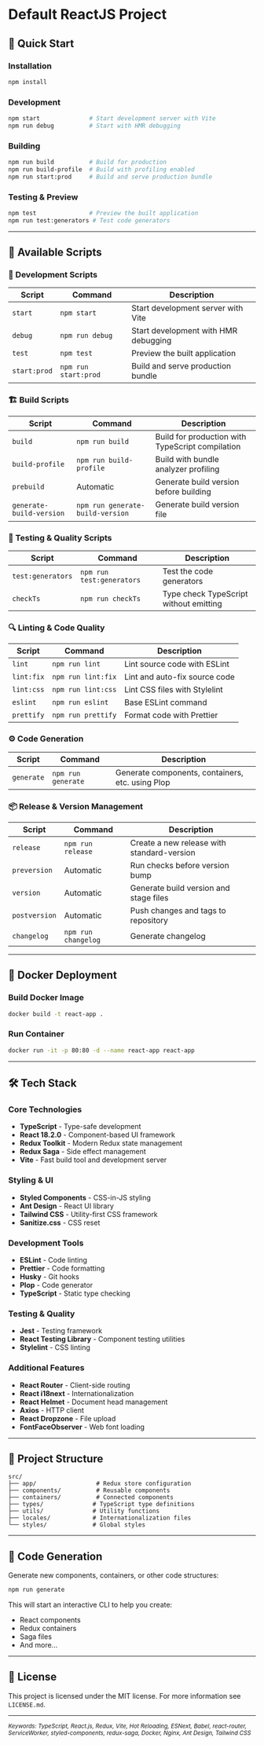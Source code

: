 # Default ReactJS Project

## 🚀 Quick Start

### Installation

```bash
npm install
```

### Development

```bash
npm start              # Start development server with Vite
npm run debug          # Start with HMR debugging
```

### Building

```bash
npm run build          # Build for production
npm run build-profile  # Build with profiling enabled
npm run start:prod     # Build and serve production bundle
```

### Testing & Preview

```bash
npm test               # Preview the built application
npm run test:generators # Test code generators
```

---

## 📜 Available Scripts

### 🔧 Development Scripts

| Script       | Command              | Description                          |
| ------------ | -------------------- | ------------------------------------ |
| `start`      | `npm start`          | Start development server with Vite   |
| `debug`      | `npm run debug`      | Start development with HMR debugging |
| `test`       | `npm test`           | Preview the built application        |
| `start:prod` | `npm run start:prod` | Build and serve production bundle    |

### 🏗️ Build Scripts

| Script                   | Command                          | Description                                      |
| ------------------------ | -------------------------------- | ------------------------------------------------ |
| `build`                  | `npm run build`                  | Build for production with TypeScript compilation |
| `build-profile`          | `npm run build-profile`          | Build with bundle analyzer profiling             |
| `prebuild`               | Automatic                        | Generate build version before building           |
| `generate-build-version` | `npm run generate-build-version` | Generate build version file                      |

### 🧪 Testing & Quality Scripts

| Script            | Command                   | Description                            |
| ----------------- | ------------------------- | -------------------------------------- |
| `test:generators` | `npm run test:generators` | Test the code generators               |
| `checkTs`         | `npm run checkTs`         | Type check TypeScript without emitting |

### 🔍 Linting & Code Quality

| Script     | Command            | Description                   |
| ---------- | ------------------ | ----------------------------- |
| `lint`     | `npm run lint`     | Lint source code with ESLint  |
| `lint:fix` | `npm run lint:fix` | Lint and auto-fix source code |
| `lint:css` | `npm run lint:css` | Lint CSS files with Stylelint |
| `eslint`   | `npm run eslint`   | Base ESLint command           |
| `prettify` | `npm run prettify` | Format code with Prettier     |

### ⚙️ Code Generation

| Script     | Command            | Description                                      |
| ---------- | ------------------ | ------------------------------------------------ |
| `generate` | `npm run generate` | Generate components, containers, etc. using Plop |

### 📦 Release & Version Management

| Script        | Command             | Description                                |
| ------------- | ------------------- | ------------------------------------------ |
| `release`     | `npm run release`   | Create a new release with standard-version |
| `preversion`  | Automatic           | Run checks before version bump             |
| `version`     | Automatic           | Generate build version and stage files     |
| `postversion` | Automatic           | Push changes and tags to repository        |
| `changelog`   | `npm run changelog` | Generate changelog                         |

---

## 🐳 Docker Deployment

### Build Docker Image

```bash
docker build -t react-app .
```

### Run Container

```bash
docker run -it -p 80:80 -d --name react-app react-app
```

---

## 🛠️ Tech Stack

### Core Technologies

- **TypeScript** - Type-safe development
- **React 18.2.0** - Component-based UI framework
- **Redux Toolkit** - Modern Redux state management
- **Redux Saga** - Side effect management
- **Vite** - Fast build tool and development server

### Styling & UI

- **Styled Components** - CSS-in-JS styling
- **Ant Design** - React UI library
- **Tailwind CSS** - Utility-first CSS framework
- **Sanitize.css** - CSS reset

### Development Tools

- **ESLint** - Code linting
- **Prettier** - Code formatting
- **Husky** - Git hooks
- **Plop** - Code generator
- **TypeScript** - Static type checking

### Testing & Quality

- **Jest** - Testing framework
- **React Testing Library** - Component testing utilities
- **Stylelint** - CSS linting

### Additional Features

- **React Router** - Client-side routing
- **React i18next** - Internationalization
- **React Helmet** - Document head management
- **Axios** - HTTP client
- **React Dropzone** - File upload
- **FontFaceObserver** - Web font loading

---

## 📁 Project Structure

```
src/
├── app/                 # Redux store configuration
├── components/          # Reusable components
├── containers/          # Connected components
├── types/              # TypeScript type definitions
├── utils/              # Utility functions
├── locales/            # Internationalization files
└── styles/             # Global styles
```

---

## 🔧 Code Generation

Generate new components, containers, or other code structures:

```bash
npm run generate
```

This will start an interactive CLI to help you create:

- React components
- Redux containers
- Saga files
- And more...

---

## 📝 License

This project is licensed under the MIT license.
For more information see `LICENSE.md`.

---

<sub><i>Keywords: TypeScript, React.js, Redux, Vite, Hot Reloading, ESNext, Babel, react-router, ServiceWorker, styled-components, redux-saga, Docker, Nginx, Ant Design, Tailwind CSS</i></sub>
